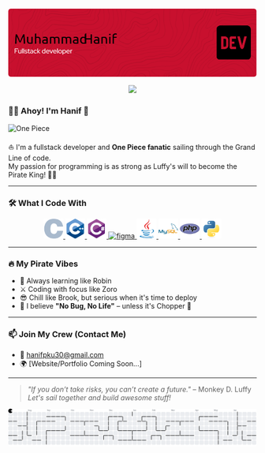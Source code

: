 ![Header](img/badge-hanif.png)
<div align="center">
  <img src="https://profile-counter.glitch.me/Hanif-ID/count.svg?"  />
</div>

###
### 🏴‍☠️ Ahoy! I'm Hanif 👋

![One Piece](https://media.giphy.com/media/v1.Y2lkPTc5MGI3NjExMGx3YWs3ZHR6cm1ieW4xb25kZmF1OTQwb2xvcjV6cXVtOWFxZzZyeSZlcD12MV9naWZzX3NlYXJjaCZjdD1n/12mRllHWXpt4M8/giphy.gif)

⛵ I'm a fullstack developer and **One Piece fanatic** sailing through the Grand Line of code.  
My passion for programming is as strong as Luffy's will to become the Pirate King! 🏴‍☠️

---

### 🛠️ What I Code With
<p align="center"> <a href="https://www.cprogramming.com/" target="_blank" rel="noreferrer"> <img src="https://raw.githubusercontent.com/devicons/devicon/master/icons/c/c-original.svg" alt="c" width="40" height="40"/> </a> <a href="https://www.w3schools.com/cpp/" target="_blank" rel="noreferrer"> <img src="https://raw.githubusercontent.com/devicons/devicon/master/icons/cplusplus/cplusplus-original.svg" alt="cplusplus" width="40" height="40"/> </a> <a href="https://www.w3schools.com/cs/" target="_blank" rel="noreferrer"> <img src="https://raw.githubusercontent.com/devicons/devicon/master/icons/csharp/csharp-original.svg" alt="csharp" width="40" height="40"/> </a> <a href="https://www.figma.com/" target="_blank" rel="noreferrer"> <img src="https://www.vectorlogo.zone/logos/figma/figma-icon.svg" alt="figma" width="40" height="40"/> </a> <a href="https://www.adobe.com/in/products/illustrator.html" target="_blank" rel="noreferrer"> <img src="https://raw.githubusercontent.com/devicons/devicon/master/icons/java/java-original.svg" alt="java" width="40" height="40"/> </a> <a href="https://www.mysql.com/" target="_blank" rel="noreferrer"> <img src="https://raw.githubusercontent.com/devicons/devicon/master/icons/mysql/mysql-original-wordmark.svg" alt="mysql" width="40" height="40"/> </a> <a href="https://www.php.net" target="_blank" rel="noreferrer"> <img src="https://raw.githubusercontent.com/devicons/devicon/master/icons/php/php-original.svg" alt="php" width="40" height="40"/> </a> <a href="https://www.python.org" target="_blank" rel="noreferrer"> <img src="https://raw.githubusercontent.com/devicons/devicon/master/icons/python/python-original.svg" alt="python" width="40" height="40"/> </a> </p>

---

### 🔥 My Pirate Vibes
- 🧠 Always learning like Robin  
- ⚔️ Coding with focus like Zoro  
- 😎 Chill like Brook, but serious when it's time to deploy  
- 🚀 I believe **"No Bug, No Life"** – unless it's Chopper 🐾

---

### 📫 Join My Crew (Contact Me)
- 📧 hanifpku30@gmail.com
- 🌍 [Website/Portfolio Coming Soon...]

---

> _"If you don’t take risks, you can’t create a future."_ – Monkey D. Luffy  
> _Let's sail together and build awesome stuff!_

<picture>
  <source media="(prefers-color-scheme: dark)" srcset="https://raw.githubusercontent.com/Hanif-ID/Hanif-ID/output/pacman-contribution-graph-dark.svg">
  <source media="(prefers-color-scheme: light)" srcset="https://raw.githubusercontent.com/Hanif-ID/Hanif-ID/output/pacman-contribution-graph.svg">
  <img alt="pacman contribution graph" src="https://raw.githubusercontent.com/Hanif-ID/Hanif-ID/output/pacman-contribution-graph.svg">
</picture>

###
